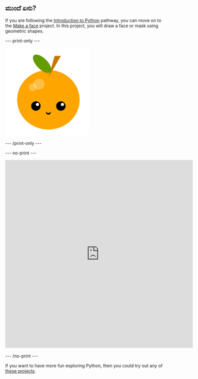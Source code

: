 ## ಮುಂದೆ ಏನು?

If you are following the [Introduction to Python](https://projects.raspberrypi.org/en/raspberrypi/python-intro) pathway, you can move on to the [Make a face](https://projects.raspberrypi.org/en/projects/make-a-face) project. In this project, you will draw a face or mask using geometric shapes.

--- print-only ---

![Make a face project](images/make-a-face-project.png)

--- /print-only ---

--- no-print ---

<iframe src="https://editor.raspberrypi.org/en/embed/viewer/fruit-face-example" width="600" height="600" frameborder="0" marginwidth="0" marginheight="0" allowfullscreen>
</iframe>

--- /no-print ---

If you want to have more fun exploring Python, then you could try out any of [these projects](https://projects.raspberrypi.org/en/projects?software%5B%5D=python).
